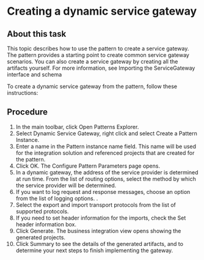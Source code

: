 <!-- image -->

# Creating a dynamic service gateway

## About this task

This topic describes how to use the pattern to create
a service gateway. The pattern provides a starting point to create
common service gateway scenarios. You can also create a service gateway
by creating all the artifacts yourself. For more information, see Importing the ServiceGateway interface and schema

To create a dynamic service gateway from the
pattern, follow these instructions:

## Procedure

1. In the main toolbar, click Open Patterns Explorer.
2. Select Dynamic Service Gateway,
right click and select Create a Pattern Instance.
3. Enter a name in the Pattern instance name field.
This name will be used for the integration solution and referenced
projects that are created for the pattern.
4. Click OK. The Configure
Pattern Parameters page opens.
5. In a dynamic gateway, the address of the service provider
is determined at run time. From the list of routing options, select
the method by which the service provider will be determined.
6. If you want to log request and response messages, choose
an option from the list of logging options. .
7. Select the export and import transport protocols from the
list of supported protocols.
8. If you need to set header information for the imports,
check the Set header information box.
9. Click Generate. The business integration
view opens showing the generated projects.
10. Click Summary to see the details
of the generated artifacts, and to determine your next steps to finish
implementing the gateway.
